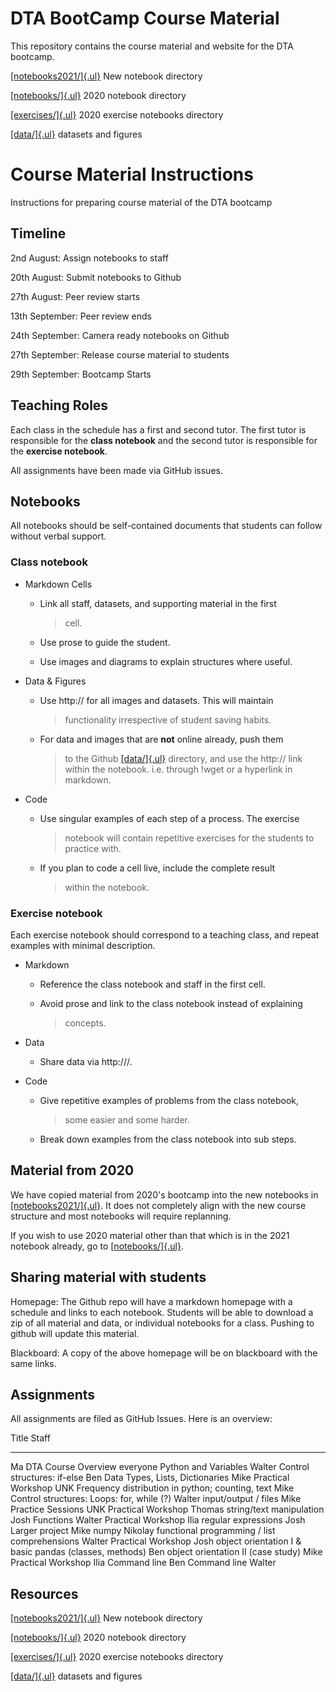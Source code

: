 DTA BootCamp Course Material
============================
This repository contains the course material and website for the DTA bootcamp. 


[[notebooks2021/]{.ul}](https://github.com/dtaantwerp/dtaantwerp.github.io/tree/master/notebooks2021)
New notebook directory

[[notebooks/]{.ul}](https://github.com/dtaantwerp/dtaantwerp.github.io/tree/master/notebooks)
2020 notebook directory

[[exercises/]{.ul}](https://github.com/dtaantwerp/dtaantwerp.github.io/tree/master/exercises)
2020 exercise notebooks directory

[[data/]{.ul}](https://github.com/dtaantwerp/dtaantwerp.github.io/tree/master/data)
datasets and figures

Course Material Instructions
============================

Instructions for preparing course material of the DTA bootcamp

Timeline
--------

2nd August: Assign notebooks to staff

20th August: Submit notebooks to Github

27th August: Peer review starts

13th September: Peer review ends

24th September: Camera ready notebooks on Github

27th September: Release course material to students

29th September: Bootcamp Starts

Teaching Roles
--------------

Each class in the schedule has a first and second tutor. The first tutor
is responsible for the **class notebook** and the second tutor is
responsible for the **exercise notebook**.

All assignments have been made via GitHub issues.

Notebooks
---------

All notebooks should be self-contained documents that students can
follow without verbal support.

### Class notebook

- Markdown Cells

  - Link all staff, datasets, and supporting material in the first

    > cell.

  - Use prose to guide the student.

  - Use images and diagrams to explain structures where useful.

- Data & Figures

  - Use http:// for all images and datasets. This will maintain

    > functionality irrespective of student saving habits.

  - For data and images that are **not** online already, push them

    > to the Github
    > [[data/]{.ul}](https://github.com/dtaantwerp/dtaantwerp.github.io/tree/master/data)
    > directory, and use the http:// link within the notebook. i.e.
    > through !wget or a hyperlink in markdown.

- Code

  - Use singular examples of each step of a process. The exercise

    > notebook will contain repetitive exercises for the students to
    > practice with.

  - If you plan to code a cell live, include the complete result

    > within the notebook.

### Exercise notebook

Each exercise notebook should correspond to a teaching class, and repeat
examples with minimal description.

- Markdown

  - Reference the class notebook and staff in the first cell.

  - Avoid prose and link to the class notebook instead of explaining

    > concepts.

- Data

  -   Share data via http:///.

- Code

  - Give repetitive examples of problems from the class notebook,

    > some easier and some harder.

  - Break down examples from the class notebook into sub steps.

Material from 2020
------------------

We have copied material from 2020's bootcamp into the new notebooks in
[[notebooks2021/]{.ul}](https://github.com/dtaantwerp/dtaantwerp.github.io/tree/master/notebooks2021).
It does not completely align with the new course structure and most
notebooks will require replanning.

If you wish to use 2020 material other than that which is in the 2021
notebook already, go to
[[notebooks/]{.ul}](https://github.com/dtaantwerp/dtaantwerp.github.io/tree/master/notebooks).

Sharing material with students
------------------------------

Homepage: The Github repo will have a markdown homepage with a schedule
and links to each notebook. Students will be able to download a zip of
all material and data, or individual notebooks for a class. Pushing to
github will update this material.

Blackboard: A copy of the above homepage will be on blackboard with the
same links.

Assignments
-----------

All assignments are filed as GitHub Issues. Here is an overview:

  Title                                                    Staff

-------------------------------------------------------- ----------

  Ma DTA Course Overview                                   everyone
  Python and Variables                                     Walter
  Control structures: if-else                              Ben
  Data Types, Lists, Dictionaries                          Mike
  Practical Workshop                                       UNK
  Frequency distribution in python; counting, text         Mike
  Control structures: Loops: for, while (?)                Walter
  input/output / files                                     Mike
  Practice Sessions                                        UNK
  Practical Workshop                                       Thomas
  string/text manipulation                                 Josh
  Functions                                                Walter
  Practical Workshop                                       Ilia
  regular expressions                                      Josh
  Larger project                                           Mike
  numpy                                                    Nikolay
  functional programming / list comprehensions             Walter
  Practical Workshop                                       Josh
  object orientation I & basic pandas (classes, methods)   Ben
  object orientation II (case study)                       Mike
  Practical Workshop                                       Ilia
  Command line                                             Ben
  Command line                                             Walter

Resources
---------

[[notebooks2021/]{.ul}](https://github.com/dtaantwerp/dtaantwerp.github.io/tree/master/notebooks2021)
New notebook directory

[[notebooks/]{.ul}](https://github.com/dtaantwerp/dtaantwerp.github.io/tree/master/notebooks)
2020 notebook directory

[[exercises/]{.ul}](https://github.com/dtaantwerp/dtaantwerp.github.io/tree/master/exercises)
2020 exercise notebooks directory

[[data/]{.ul}](https://github.com/dtaantwerp/dtaantwerp.github.io/tree/master/data)
datasets and figures
